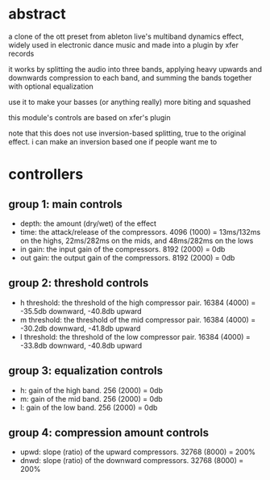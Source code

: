 # abstract

a clone of the ott preset from ableton live's multiband dynamics effect, widely used in electronic dance music and made into a plugin by xfer records

it works by splitting the audio into three bands, applying heavy upwards and downwards compression to each band, and summing the bands together with optional equalization

use it to make your basses (or anything really) more biting and squashed

this module's controls are based on xfer's plugin

note that this does not use inversion-based splitting, true to the original effect. i can make an inversion based one if people want me to

# controllers

## group 1: main controls

- depth: the amount (dry/wet) of the effect
- time: the attack/release of the compressors. 4096 (1000) = 13ms/132ms on the highs, 22ms/282ms on the mids, and 48ms/282ms on the lows
- in gain: the input gain of the compressors. 8192 (2000) = 0db
- out gain: the output gain of the compressors. 8192 (2000) = 0db

## group 2: threshold controls

- h threshold: the threshold of the high compressor pair. 16384 (4000) = -35.5db downward, -40.8db upward
- m threshold: the threshold of the mid compressor pair. 16384 (4000) = -30.2db downward, -41.8db upward
- l threshold: the threshold of the low compressor pair. 16384 (4000) = -33.8db downward, -40.8db upward

## group 3: equalization controls

- h: gain of the high band. 256 (2000) = 0db
- m: gain of the mid band. 256 (2000) = 0db
- l: gain of the low band. 256 (2000) = 0db

## group 4: compression amount controls
- upwd: slope (ratio) of the upward compressors. 32768 (8000) = 200%
- dnwd: slope (ratio) of the downward compressors. 32768 (8000) = 200%
